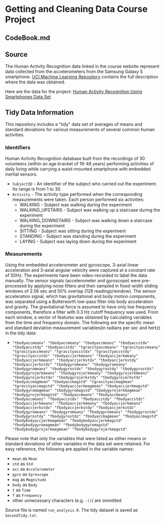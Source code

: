 
# Getting and Cleaning Data Course Project
## CodeBook.md


## Source
The Human Activity Recognition data linked in the course website represent data collected from the accelerometers from the Samsung Galaxy S smartphone. [UCI Machine Learning Repository](http://archive.ics.uci.edu/ml/datasets/Human+Activity+Recognition+Using+Smartphones) contains the full description where the data was obtained.

Here are the data for the project: [Human Activity Recognition Using Smartphones Data Set](https://d396qusza40orc.cloudfront.net/getdata%2Fprojectfiles%2FUCI%20HAR%20Dataset.zip)


## Tidy Data Information
This repository includes a "tidy" data set of averages of means and standard deviations for various measurements of several common human activities. 

### Identifiers
Human Activity Recognition database built from the recordings of 30 volunteers (within an age bracket of 19-48 years) performing activities of daily living while carrying a waist-mounted smartphone with embedded inertial sensors.

* ```SubjectID``` -  An identifier of the subject who carried out the experiment. Its range is from 1 to 30.
* ```Activity``` -  The activity type performed when the corresponding measurements were taken. Each person performed six activities:
    + WALKING - Subject was walking during the experiment
    + WALKING_UPSTAIRS - Subject was walking up a staircase during the experiment
    + WALKING_DOWNSTAIRS - Subject was walking down a staircase during the experiment
    + SITTING - Subject was sitting during the experiment
    + STANDING - Subject was standing during the experiment
    + LAYING - Subject was laying down during the experiment

### Measurements
Using the embedded accelerometer and gyroscope, 3-axial linear acceleration and 3-axial angular velocity were captured at a constant rate of 50Hz. The experiments have been video-recorded to label the data manually. The sensor signals (accelerometer and gyroscope) were pre-processed by applying noise filters and then sampled in fixed-width sliding windows of 2.56 sec and 50% overlap (128 readings/window). The sensor acceleration signal, which has gravitational and body motion components, was separated using a Butterworth low-pass filter into body acceleration and gravity. The gravitational force is assumed to have only low frequency components, therefore a filter with 0.3 Hz cutoff frequency was used. From each window, a vector of features was obtained by calculating variables from the time and frequency domain. The following are the specific mean and standard deviation measurement variables(in radians per sec and hertz) in the tidy data:

* ```"tbodyaccmeanx" "tbodyaccmeany" "tbodyaccmeanz" "tbodyaccstdx" "tbodyaccstdy" "tbodyaccstdz" "tgravityaccmeanx" "tgravityaccmeany" "tgravityaccmeanz" "tgravityaccstdx" "tgravityaccstdy" "tgravityaccstdz" "tbodyaccjerkmeanx" "tbodyaccjerkmeany" "tbodyaccjerkmeanz" "tbodyaccjerkstdx" "tbodyaccjerkstdy" "tbodyaccjerkstdz" "tbodygyromeanx" "tbodygyromeany" "tbodygyromeanz" "tbodygyrostdx" "tbodygyrostdy" "tbodygyrostdz" "tbodygyrojerkmeanx" "tbodygyrojerkmeany" "tbodygyrojerkmeanz" "tbodygyrojerkstdx" "tbodygyrojerkstdy" "tbodygyrojerkstdz" "tbodyaccmagmean" "tbodyaccmagstd" "tgravityaccmagmean" "tgravityaccmagstd" "tbodyaccjerkmagmean" "tbodyaccjerkmagstd" "tbodygyromagmean" "tbodygyromagstd" "tbodygyrojerkmagmean" "tbodygyrojerkmagstd" "fbodyaccmeanx" "fbodyaccmeany" "fbodyaccmeanz" "fbodyaccstdx" "fbodyaccstdy" "fbodyaccstdz" "fbodyaccjerkmeanx" "fbodyaccjerkmeany" "fbodyaccjerkmeanz" "fbodyaccjerkstdx" "fbodyaccjerkstdy" "fbodyaccjerkstdz" "fbodygyromeanx" "fbodygyromeany" "fbodygyromeanz" "fbodygyrostdx" "fbodygyrostdy" "fbodygyrostdz" "fbodyaccmagmean" "fbodyaccmagstd" "fbodybodyaccjerkmagmean" "fbodybodyaccjerkmagstd" "fbodybodygyromagmean" "fbodybodygyromagstd" "fbodybodygyrojerkmagmean" "fbodybodygyrojerkmagstd"```

Please note that only the variables that were listed as either means or standard deviations of other variables in the data set were retained. For easy reference, the following are applied in the variable names:

* ```mean``` as ```Mean```
* ```std``` as ```Std```
* ```acc``` as ```Accelerometer```
* ```gyro``` as ```Gyroscope```
* ```mag``` as ```Magnitude```
* ```body``` as ```Body```
* ```t``` as ```Time```
* ```f``` as ```Frequency```
* other unnecessary characters (e.g. ```-()```) are ommitted


Source file is named ```run_analysis.R```. The tidy dataset is saved as ```SecondTidy.txt```.
